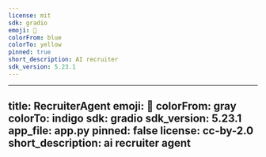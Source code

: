 ```yaml
---
license: mit
sdk: gradio
emoji: 🚀
colorFrom: blue
colorTo: yellow
pinned: true
short_description: AI recruiter
sdk_version: 5.23.1
---
```

----
title: RecruiterAgent
emoji: 🚀
colorFrom: gray
colorTo: indigo
sdk: gradio
sdk_version: 5.23.1
app_file: app.py
pinned: false
license: cc-by-2.0
short_description: ai recruiter agent
----